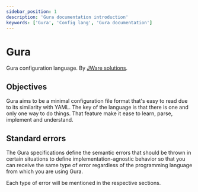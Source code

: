 ```yaml
---
sidebar_position: 1
description: 'Gura documentation introduction'
keywords: ['Gura', 'Config lang', 'Gura documentation']
---
```



# Gura

Gura configuration language. By [JWare solutions][jware-organization].

<!-- TODO: change yaml markdown when Gura is accepted as a configuration language -->


## Objectives

Gura aims to be a minimal configuration file format that's easy to read due to its similarity with YAML. The key of the language is that there is one and only one way to do things. That feature make it ease to learn, parse, implement and understand.


## Standard errors

The Gura specifications define the semantic errors that should be thrown in certain situations to define implementation-agnostic behavior so that you can receive the same type of error regardless of the programming language from which you are using Gura.

Each type of error will be mentioned in the respective sections.


[jware-organization]: https://github.com/jware-solutions/

